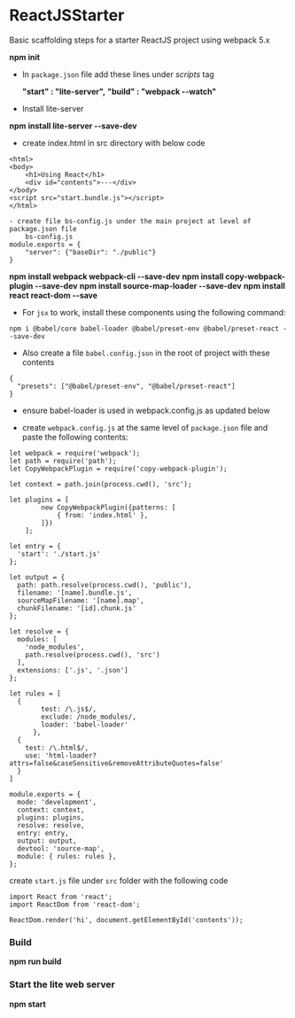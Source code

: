 # ReactJSStarter
Basic scaffolding steps for a starter ReactJS project using webpack 5.x


__npm init__
  
- In `package.json` file add these lines under _scripts_ tag

	__"start" : "lite-server",__
	__"build" : "webpack --watch"__

 - Install lite-server

 __npm install lite-server --save-dev__
 
 - create index.html in src directory with below code
	
```
<html>
<body>
    <h1>Using React</h1>
    <div id="contents">---</div>
</body>
<script src="start.bundle.js"></script>
</html>

- create file bs-config.js under the main project at level of package.json file
	bs-config.js
module.exports = {
    "server": {"baseDir": "./public"}
}
```
__npm install webpack webpack-cli --save-dev__
__npm install copy-webpack-plugin --save-dev__
__npm install source-map-loader --save-dev__
__npm install react react-dom --save__

- For `jsx` to work, install these components using the following command:

`npm i @babel/core babel-loader @babel/preset-env @babel/preset-react --save-dev`

- Also create a file `babel.config.json` in the root of project with these contents
```
{
  "presets": ["@babel/preset-env", "@babel/preset-react"]
}
```

- ensure babel-loader is used in webpack.config.js as updated below


- create `webpack.config.js` at the same level of `package.json` file and paste the following contents:
```
let webpack = require('webpack');
let path = require('path');
let CopyWebpackPlugin = require('copy-webpack-plugin');

let context = path.join(process.cwd(), 'src');

let plugins = [
        new CopyWebpackPlugin({patterns: [
            { from: 'index.html' },
        ]})
    ];

let entry = {
  'start': './start.js'
};

let output = {
  path: path.resolve(process.cwd(), 'public'),
  filename: '[name].bundle.js',
  sourceMapFilename: '[name].map',
  chunkFilename: '[id].chunk.js'
};                

let resolve = {
  modules: [
    'node_modules',
    path.resolve(process.cwd(), 'src')
  ],
  extensions: ['.js', '.json']
};
  
let rules = [
  {
        test: /\.js$/,
        exclude: /node_modules/,
        loader: 'babel-loader'
      },
  {
    test: /\.html$/,
    use: 'html-loader?attrs=false&caseSensitive&removeAttributeQuotes=false'
  }
]

module.exports = {
  mode: 'development',
  context: context,       
  plugins: plugins,
  resolve: resolve,
  entry: entry,
  output: output,
  devtool: 'source-map',
  module: { rules: rules },
};
```



create `start.js` file under `src` folder with the following code

```
import React from 'react';
import ReactDom from 'react-dom';

ReactDom.render('hi', document.getElementById('contents'));
```

### Build

__npm run build__



### Start the lite web server

__npm start__    

	
